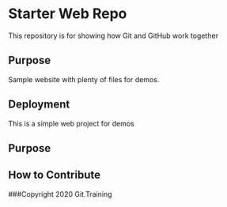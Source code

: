 # Starter Web Repo

This repository is for showing how Git and GitHub work together

## Purpose

Sample website with plenty of files for demos.

## Deployment

This is a simple web project for demos

## Purpose

## How to Contribute

###Copyright
2020 Git.Training
